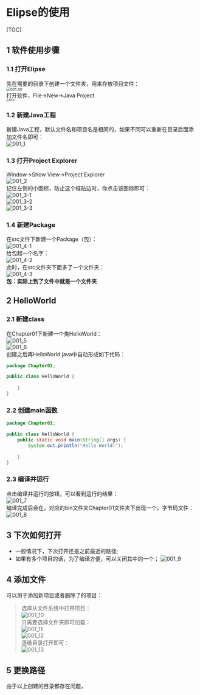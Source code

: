 # Elipse的使用  

[TOC]

## 1 软件使用步骤  
### 1.1 打开Elipse  
先在需要的目录下创建一个文件夹，用来存放项目文件：   
<img src="./img/001_00.png" alt="001_00" style="zoom: 67%;" />  
打开软件，File->New->Java Project  
<img src="./img/001_0.png" alt="001_0" style="zoom: 40%;" />   

### 1.2 新建Java工程  
新建Java工程，默认文件名和项目名是相同的，如果不同可以重新在目录后面添加文件名即可：  
![001_1](./img/001_1.png)  
### 1.3 打开Project Explorer  
Window->Show View->Project Explorer   
![001_2](./img/001_2.png)  
记住左侧的小图标，防止这个框贴边时，你点击该图标即可：  
![001_3-1](./img/001_3-1.png)  
![001_3-2](./img/001_3-2.png)   
![001_3-3](./img/001_3-3.png)   
### 1.4 新建Package  
在src文件下新建一个Package（包）：  
![001_4-1](./img/001_4-1.png)   
给包起一个名字：  
![001_4-2](./img/001_4-2.png)  
此时，在src文件夹下面多了一个文件夹：  
![001_4-3](./img/001_4-3.png)  
**包：实际上到了文件中就是一个文件夹**  

## 2 HelloWorld  

### 2.1 新建class  
在Chapter01下新建一个类HelloWorld：  
![001_5](./img/001_5.png)   
![001_6](./img/001_6.png)   
创建之后再HelloWorld.java中自动形成如下代码：  
```Java
package Chapter01;

public class HelloWorld {
	
	}
}
```
### 2.2 创建main函数  
```Java
package Chapter01;

public class HelloWorld {
	public static void main(String[] args) {
		System.out.println("Hello World!");
		
	}
}
```
### 2.3 编译并运行  
点击编译并运行的按钮，可以看到运行的结果：  
![001_7](./img/001_7.png)   
编译完成后会在，对应的bin文件夹Chapter01文件夹下出现一个，字节码文件：  
![001_8](./img/001_8.png)  

## 3 下次如何打开   
+ 一般情况下，下次打开还是之前最近的路径;
+ 如果有多个项目的话，为了编译方便，可以关闭其中的一个； 
![001_9](./img/001_9.png)   
## 4 添加文件  
可以用于添加新项目或者删除了的项目：  
> 选择从文件系统中打开项目：  
![001_10](./img/001_10.png)  
> 只需要选择文件夹即可加载：  
![001_11](./img/001_11.png)  
![001_12](./img/001_12.png)  
> 逐级目录打开即可：  
![001_13](./img/001_13.png) 

## 5 更换路径  
由于以上创建的目录都存在问题，





